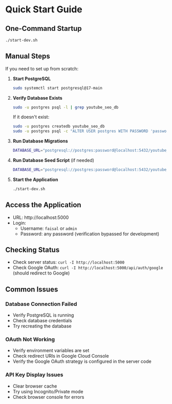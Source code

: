 # Quick Start Guide

## One-Command Startup
```bash
./start-dev.sh
```

## Manual Steps
If you need to set up from scratch:

1. **Start PostgreSQL**
   ```bash
   sudo systemctl start postgresql@17-main
   ```

2. **Verify Database Exists**
   ```bash
   sudo -u postgres psql -l | grep youtube_seo_db
   ```
   
   If it doesn't exist:
   ```bash
   sudo -u postgres createdb youtube_seo_db
   sudo -u postgres psql -c "ALTER USER postgres WITH PASSWORD 'password';"
   ```

3. **Run Database Migrations**
   ```bash
   DATABASE_URL="postgresql://postgres:password@localhost:5432/youtube_seo_db" npm run db:push
   ```

4. **Run Database Seed Script** (if needed)
   ```bash
   DATABASE_URL="postgresql://postgres:password@localhost:5432/youtube_seo_db" npx tsx db/seed.ts
   ```

5. **Start the Application**
   ```bash
   ./start-dev.sh
   ```

## Access the Application
- URL: http://localhost:5000
- Login: 
  - Username: `faisal` or `admin`
  - Password: any password (verification bypassed for development)

## Checking Status
- Check server status: `curl -I http://localhost:5000`
- Check Google OAuth: `curl -I http://localhost:5000/api/auth/google` (should redirect to Google)

## Common Issues

### Database Connection Failed
- Verify PostgreSQL is running
- Check database credentials
- Try recreating the database

### OAuth Not Working
- Verify environment variables are set
- Check redirect URIs in Google Cloud Console
- Verify the Google OAuth strategy is configured in the server code

### API Key Display Issues
- Clear browser cache
- Try using Incognito/Private mode
- Check browser console for errors 